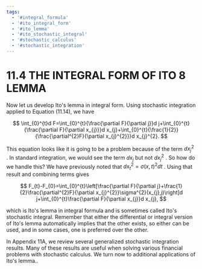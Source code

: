 ```yaml
---
tags:
  - '#integral_formula'
  - '#ito_integral_form'
  - '#ito_lemma'
  - '#ito_stochastic_integral'
  - '#stochastic_calculus'
  - '#stochastic_integration'
---
```

# 11.4 THE INTEGRAL FORM OF ITO $\mathbf{8}$ LEMMA

Now let us develop Ito's lemma in integral form. Using stochastic integration applied to Equation (11.14), we have

$$
\int_{0}^{t}d F=\int_{0}^{t}{\frac{\partial F}{\partial j}}d j+\int_{0}^{t}{\frac{\partial F}{\partial x_{j}}}d x_{j}+\int_{0}^{t}{\frac{1}{2}}{\frac{\partial^{2}F}{\partial x_{j}^{2}}}d x_{j}^{2}.
$$

This equation looks like it is going to be a problem because of the term $d x_{j}^{2}$ . In standard integration, we would see the term $d x_{j}$ but not $d x_{j}^{2}$ . So how do we handle this? We have previously noted that $d x_{t}^{2}=\sigma(x,t)^{2}d t$ . Using that result and combining terms gives

$$
F_{t}-F_{0}=\int_{0}^{t}\left[\frac{\partial F}{\partial j}+\frac{1}{2}\frac{\partial^{2}F}{\partial x_{j}^{2}}\sigma^{2}(x_{j},j)\right]d j+\int_{0}^{t}\frac{\partial F}{\partial x_{j}}d x_{j},
$$

which is Ito's lemma in integral formula and is sometimes called Ito's stochastic integral. Remember that either the differential or integral version of Ito's lemma automatically implies that the other exists, so either can be used, and in some cases, one is preferred over the other.

In Appendix 11A, we review several generalized stochastic integration results. Many of these results are useful when solving various financial problems with stochastic calculus. We turn now to additional applications of Ito's lemma..

